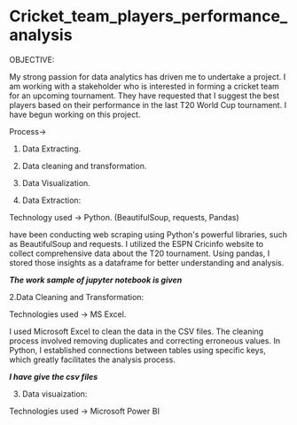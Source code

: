 # Cricket_team_players_performance_analysis

OBJECTIVE:

My strong passion for data analytics has driven me to undertake a project. I am working with a stakeholder who is interested in forming a cricket team for an upcoming tournament. They have requested that I suggest the best players based on their performance in the last T20 World Cup tournament. I have begun working on this project.

Process-> 

1. Data Extracting.
2. Data cleaning and transformation.
3. Data Visualization.

1. Data Extraction:

Technology used -> Python. (BeautifulSoup, requests, Pandas)

 have been conducting web scraping using Python's powerful libraries, such as BeautifulSoup and requests. I utilized the ESPN Cricinfo website to collect comprehensive data about the T20 tournament. Using pandas, I stored those insights as a dataframe for better understanding and analysis.
 
***The work sample of jupyter notebook is given***

2.Data Cleaning and Transformation:

Technologies used -> MS Excel.

I used Microsoft Excel to clean the data in the CSV files. The cleaning process involved removing duplicates and correcting erroneous values. In Python, I established connections between tables using specific keys, which greatly facilitates the analysis process.

***I have give the csv files***

3. Data visuaization:

Technologies used -> Microsoft Power BI
